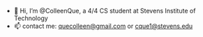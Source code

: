 - 👋 Hi, I’m @ColleenQue, a 4/4 CS student at Stevens Institute of Technology
- 📫 contact me: quecolleen@gmail.com or cque1@stevens.edu

<!---
ColleenQue/ColleenQue is a ✨ special ✨ repository because its `README.md` (this file) appears on your GitHub profile.
You can click the Preview link to take a look at your changes.
--->
